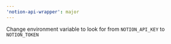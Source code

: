 ```yaml
---
'notion-api-wrapper': major
---
```


Change environment variable to look for from `NOTION_API_KEY` to `NOTION_TOKEN`
